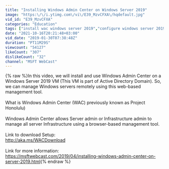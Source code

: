 ```yaml
---
title: "Installing Windows Admin Center on Windows Server 2019"
image: "https:\/\/i.ytimg.com\/vi\/E39_MzvCFXA\/hqdefault.jpg"
vid_id: "E39_MzvCFXA"
categories: "Education"
tags: ["install wac windows server 2019","configure windows server 2019 wac","server 2019 wac"]
date: "2021-10-16T20:21:48+03:00"
vid_date: "2019-01-30T07:38:48Z"
duration: "PT11M29S"
viewcount: "54127"
likeCount: "307"
dislikeCount: "32"
channel: "MSFT WebCast"
---
```

{% raw %}In this video, we will install and use Windows Admin Center on a Windows Server 2019 VM (This VM is part of Active Directory Domain). So, we can manage Windows servers remotely using this web-based management tool.<br /><br />What is Windows Admin Center (WAC) previously known as Project Honolulu)<br /><br />Windows Admin Center allows Server admin or Infrastructure admin to manage all server Infrastructure using a browser-based management tool.<br /><br />Link to download Setup:<br /><a rel="nofollow" target="blank" href="http://aka.ms/WACDownload">http://aka.ms/WACDownload</a><br /><br />Link for more information:<br /><a rel="nofollow" target="blank" href="https://msftwebcast.com/2019/04/installing-windows-admin-center-on-server-2019.html">https://msftwebcast.com/2019/04/installing-windows-admin-center-on-server-2019.html</a>{% endraw %}
